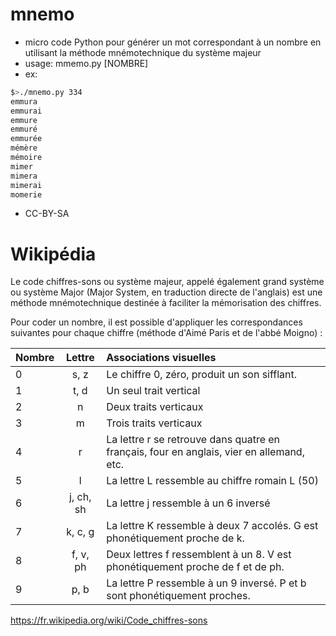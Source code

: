 # mnemo

- micro code Python pour générer un mot correspondant à un nombre en utilisant la méthode mnémotechnique du système majeur
- usage: mmemo.py [NOMBRE]
- ex: 
```bash
$>./mnemo.py 334
emmura
emmurai
emmure
emmuré
emmurée
mémère
mémoire
mimer
mimera
mimerai
momerie
```

- CC-BY-SA

# Wikipédia

Le code chiffres-sons ou système majeur, appelé également grand système ou système Major (Major System, en traduction directe de l'anglais) est une méthode mnémotechnique destinée à faciliter la mémorisation des chiffres. 

Pour coder un nombre, il est possible d'appliquer les correspondances suivantes pour chaque chiffre (méthode d'Aimé Paris et de l'abbé Moigno) :

| Nombre| Lettre     | Associations visuelles                                                                   |
|-------|:----------:|:-----------------------------------------------------------------------------------------|
| 0 	  |  s, z 	   | Le chiffre 0, zéro, produit un son sifflant.                                             |
| 1 	  |  t, d 	   | Un seul trait vertical                                                                   |
| 2 	  |  n 	       | Deux traits verticaux                                                                    |
| 3 	  |  m 	       | Trois traits verticaux                                                                   |
| 4 	  |  r 	       | La lettre r se retrouve dans quatre en français, four en anglais, vier en allemand, etc. |
| 5 	  |  l 	       | La lettre L ressemble au chiffre romain L (50)                                           |
| 6 	  |  j, ch, sh | La lettre j ressemble à un 6 inversé                                                     |
| 7 	  |  k, c, g 	 | La lettre K ressemble à deux 7 accolés. G est phonétiquement proche de k.                |
| 8 	  |  f, v, ph  | Deux lettres f ressemblent à un 8. V est phonétiquement proche de f et de ph.            |
| 9 	  |  p, b 	   | La lettre P ressemble à un 9 inversé. P et b sont phonétiquement proches.                |

https://fr.wikipedia.org/wiki/Code_chiffres-sons


